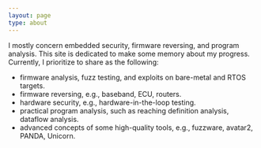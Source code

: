 ```yaml
---
layout: page
type: about
---
```


I mostly concern embedded security, firmware reversing, and program analysis. This site is dedicated to make some memory about my progress. Currently, I prioritize to share as the following: 
- firmware analysis, fuzz testing, and exploits on bare-metal and RTOS targets.
- firmware reversing, e.g., baseband, ECU, routers.
- hardware security, e.g., hardware-in-the-loop testing.
- practical program analysis, such as reaching definition analysis, dataflow analysis.
- advanced concepts of some high-quality tools, e.g., fuzzware, avatar2, PANDA, Unicorn.